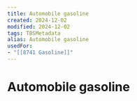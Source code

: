 ```yaml
---
title: Automobile gasoline
created: 2024-12-02
modified: 2024-12-02
tags: TBSMetadata
alias: Automobile gasoline
usedFor:
- "[[8741 Gasoline]]"
---
```

# Automobile gasoline
